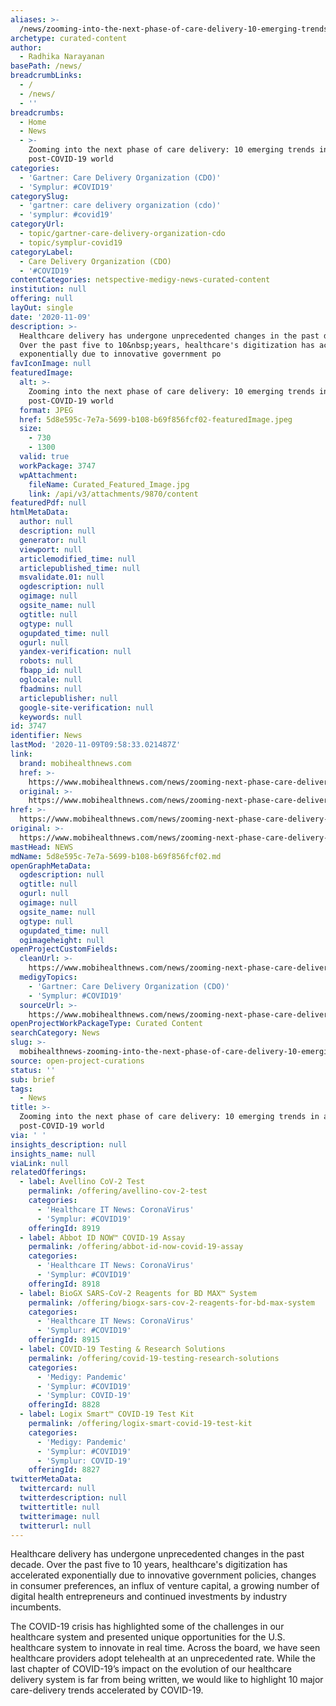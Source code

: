 ```yaml
---
aliases: >-
  /news/zooming-into-the-next-phase-of-care-delivery-10-emerging-trends-in-a-post-covid-19-world
archetype: curated-content
author:
  - Radhika Narayanan
basePath: /news/
breadcrumbLinks:
  - /
  - /news/
  - ''
breadcrumbs:
  - Home
  - News
  - >-
    Zooming into the next phase of care delivery: 10 emerging trends in a
    post-COVID-19 world
categories:
  - 'Gartner: Care Delivery Organization (CDO)'
  - 'Symplur: #COVID19'
categorySlug:
  - 'gartner: care delivery organization (cdo)'
  - 'symplur: #covid19'
categoryUrl:
  - topic/gartner-care-delivery-organization-cdo
  - topic/symplur-covid19
categoryLabel:
  - Care Delivery Organization (CDO)
  - '#COVID19'
contentCategories: netspective-medigy-news-curated-content
institution: null
offering: null
layOut: single
date: '2020-11-09'
description: >-
  Healthcare delivery has undergone unprecedented changes in the past decade.
  Over the past five to 10&nbsp;years, healthcare's digitization has accelerated
  exponentially due to innovative government po
favIconImage: null
featuredImage:
  alt: >-
    Zooming into the next phase of care delivery: 10 emerging trends in a
    post-COVID-19 world
  format: JPEG
  href: 5d8e595c-7e7a-5699-b108-b69f856fcf02-featuredImage.jpeg
  size:
    - 730
    - 1300
  valid: true
  workPackage: 3747
  wpAttachment:
    fileName: Curated_Featured_Image.jpg
    link: /api/v3/attachments/9870/content
featuredPdf: null
htmlMetaData:
  author: null
  description: null
  generator: null
  viewport: null
  articlemodified_time: null
  articlepublished_time: null
  msvalidate.01: null
  ogdescription: null
  ogimage: null
  ogsite_name: null
  ogtitle: null
  ogtype: null
  ogupdated_time: null
  ogurl: null
  yandex-verification: null
  robots: null
  fbapp_id: null
  oglocale: null
  fbadmins: null
  articlepublisher: null
  google-site-verification: null
  keywords: null
id: 3747
identifier: News
lastMod: '2020-11-09T09:58:33.021487Z'
link:
  brand: mobihealthnews.com
  href: >-
    https://www.mobihealthnews.com/news/zooming-next-phase-care-delivery-10-emerging-trends-post-covid-19-world
  original: >-
    https://www.mobihealthnews.com/news/zooming-next-phase-care-delivery-10-emerging-trends-post-covid-19-world
href: >-
  https://www.mobihealthnews.com/news/zooming-next-phase-care-delivery-10-emerging-trends-post-covid-19-world
original: >-
  https://www.mobihealthnews.com/news/zooming-next-phase-care-delivery-10-emerging-trends-post-covid-19-world
mastHead: NEWS
mdName: 5d8e595c-7e7a-5699-b108-b69f856fcf02.md
openGraphMetaData:
  ogdescription: null
  ogtitle: null
  ogurl: null
  ogimage: null
  ogsite_name: null
  ogtype: null
  ogupdated_time: null
  ogimageheight: null
openProjectCustomFields:
  cleanUrl: >-
    https://www.mobihealthnews.com/news/zooming-next-phase-care-delivery-10-emerging-trends-post-covid-19-world
  medigyTopics:
    - 'Gartner: Care Delivery Organization (CDO)'
    - 'Symplur: #COVID19'
  sourceUrl: >-
    https://www.mobihealthnews.com/news/zooming-next-phase-care-delivery-10-emerging-trends-post-covid-19-world
openProjectWorkPackageType: Curated Content
searchCategory: News
slug: >-
  mobihealthnews-zooming-into-the-next-phase-of-care-delivery-10-emerging-trends-in-a-post-covid-19-world
source: open-project-curations
status: ''
sub: brief
tags:
  - News
title: >-
  Zooming into the next phase of care delivery: 10 emerging trends in a
  post-COVID-19 world
via: ' '
insights_description: null
insights_name: null
viaLink: null
relatedOfferings:
  - label: Avellino CoV-2 Test
    permalink: /offering/avellino-cov-2-test
    categories:
      - 'Healthcare IT News: CoronaVirus'
      - 'Symplur: #COVID19'
    offeringId: 8919
  - label: Abbot ID NOW™ COVID-19 Assay
    permalink: /offering/abbot-id-now-covid-19-assay
    categories:
      - 'Healthcare IT News: CoronaVirus'
      - 'Symplur: #COVID19'
    offeringId: 8918
  - label: BioGX SARS-CoV-2 Reagents for BD MAX™ System
    permalink: /offering/biogx-sars-cov-2-reagents-for-bd-max-system
    categories:
      - 'Healthcare IT News: CoronaVirus'
      - 'Symplur: #COVID19'
    offeringId: 8915
  - label: COVID-19 Testing & Research Solutions
    permalink: /offering/covid-19-testing-research-solutions
    categories:
      - 'Medigy: Pandemic'
      - 'Symplur: #COVID19'
      - 'Symplur: COVID-19'
    offeringId: 8828
  - label: Logix Smart™ COVID-19 Test Kit
    permalink: /offering/logix-smart-covid-19-test-kit
    categories:
      - 'Medigy: Pandemic'
      - 'Symplur: #COVID19'
      - 'Symplur: COVID-19'
    offeringId: 8827
twitterMetaData:
  twittercard: null
  twitterdescription: null
  twittertitle: null
  twitterimage: null
  twitterurl: null
---
```

<p>Healthcare delivery has undergone unprecedented changes in the past decade. Over the past five to 10&nbsp;years, healthcare's digitization has accelerated exponentially due to innovative government policies, changes in consumer preferences, an influx of venture capital, a growing number of digital health entrepreneurs and continued investments by industry incumbents.</p><p>The COVID-19 crisis has highlighted some of the challenges in our healthcare system and presented unique opportunities for the U.S. healthcare system to innovate in real time. Across the board, we have seen healthcare providers adopt telehealth at an unprecedented rate. While the last chapter of COVID-19’s impact on the evolution of our healthcare delivery system is far from being written, we would like to highlight 10 major care-delivery trends accelerated by COVID-19.</p>